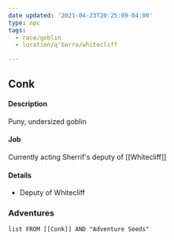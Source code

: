 ```yaml
---
date updated: '2021-04-23T20:25:09-04:00'
type: npc
tags:
  - race/goblin
  - location/q'barra/whitecliff

---
```


## Conk

#### Description
Puny, undersized goblin 

#### Job
Currently acting Sherrif's deputy of [[Whitecliff]]

#### Details
- Deputy of Whitecliff

### Adventures
```dataview
list FROM [[Conk]] AND "Adventure Seeds"
```